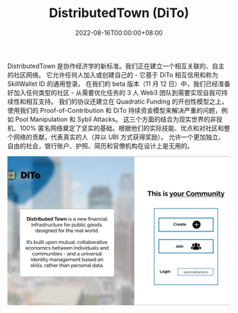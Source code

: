 ﻿---
title: "DistributedTown (DiTo)"
description: "相互关联的、自主的社区网络——允许任何人加入或创建自己的社区。"
date: 2022-08-16T00:00:00+08:00
lastmod: 2022-08-16T00:00:00+08:00
draft: false
authors: ["boogArno"]
featuredImage: "distributedtown-dito.png"
tags: ["Social","DistributedTown (DiTo)"]
categories: ["nfts"]
nfts: ["Social"]
blockchain: "Polygon"
website: "https://distributed.town"
twitter: "https://twitter.com/distributedtown"
discord: "https://discord.gg/WR7PbswvTr"
telegram: ""
github: "https://github.com/distributedtown"
youtube: ""
twitch: ""
facebook: ""
instagram: ""
reddit: ""
medium: ""
steam: ""
gitbook: ""
googleplay: ""
appstore: ""
status: "Live"
weight: 
lightgallery: true
toc: true
pinned: false
recommend: false
recommend1: false
---
DistributedTown 是协作经济学的新标准。我们正在建立一个相互关联的、自主的社区网络。
它允许任何人加入或创建自己的 - 它基于 DiTo 相互信用和称为 SkillWallet ID 的通用登录。
在我们的 beta 版本（11 月 12 日）中，我们已经准备好加入任何类型的社区 - 从需要优化任务的 3 人 Web3 团队到需要实现自我可持续性和相互支持。
我们的协议还建立在 Quadratic Funding 的开创性模型之上，使用我们的 Proof-of-Contribution 和 DiTo 持续资金模型来解决严重的问题，例如 Pool Manipulation 和 Sybil Attacks。
这三个方面的结合为现实世界的非投机、100% 匿名网络奠定了坚实的基础。根据他们的实际技能、优点和对社区和整个网络的贡献，代表真实的人（并以 UBI 方式获得奖励）。
允许一个更加独立、自由的社会，银行账户、护照、简历和官僚机构在设计上是无用的。

![distributedtowndito-dapp-social-matic-image1_0216409e3d58658e248d623335746dd6](distributedtowndito-dapp-social-matic-image1_0216409e3d58658e248d623335746dd6.png)